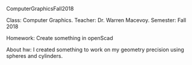 ComputerGraphicsFall2018

Class: Computer Graphics. Teacher: Dr. Warren Macevoy. Semester: Fall 2018

Homework: Create something in openScad

About hw: I created something to work on my geometry precision using spheres and cylinders.

